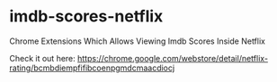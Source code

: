 # imdb-scores-netflix
Chrome Extensions Which Allows Viewing Imdb Scores Inside Netflix

Check it out here: https://chrome.google.com/webstore/detail/netflix-rating/bcmbdiempfifibcoenpgmdcmaacdiocj
